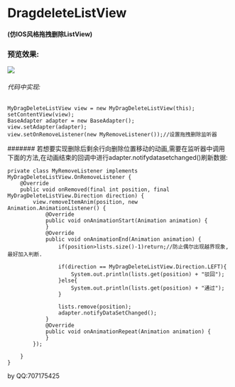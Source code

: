 # DragdeleteListView 
#### (仿IOS风格拖拽删除ListView)

### 预览效果:
![](https://github.com/g707175425/IOS_Style-DragDeleteListView/blob/master/sample.gif)

###### 代码中实现:
	MyDragDeleteListView view = new MyDragDeleteListView(this);
    setContentView(view);
    BaseAdapter adapter = new BaseAdapter();
    view.setAdapter(adapter);
    view.setOnRemoveListener(new MyRemoveListener());//设置拖拽删除监听器
	
####### 若想要实现删除后剩余行向删除位置移动的动画,需要在监听器中调用下面的方法,在动画结束的回调中进行adapter.notifydatasetchanged()刷新数据:

    private class MyRemoveListener implements MyDragDeleteListView.OnRemoveListener {
        @Override
        public void onRemoved(final int position, final MyDragDeleteListView.Direction direction) {
            view.removeItemAnim(position, new Animation.AnimationListener() {
                @Override
                public void onAnimationStart(Animation animation) {
                }
                @Override
                public void onAnimationEnd(Animation animation) {
                    if(position>lists.size()-1)return;//防止偶尔出现越界现象,最好加入判断.

                    if(direction == MyDragDeleteListView.Direction.LEFT){
                        System.out.println(lists.get(position) + "驳回");
                    }else{
                        System.out.println(lists.get(position) + "通过");
                    }

                    lists.remove(position);
                    adapter.notifyDataSetChanged();
                }
                @Override
                public void onAnimationRepeat(Animation animation) {
                }
            });

        }
    }




by QQ:707175425
